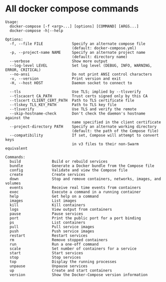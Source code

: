 # All docker compose commands


	Usage:
	  docker-compose [-f <arg>...] [options] [COMMAND] [ARGS...]
	  docker-compose -h|--help

	Options:
	  -f, --file FILE             Specify an alternate compose file
								  (default: docker-compose.yml)
	  -p, --project-name NAME     Specify an alternate project name
								  (default: directory name)
	  --verbose                   Show more output
	  --log-level LEVEL           Set log level (DEBUG, INFO, WARNING, ERROR, CRITICAL)
	  --no-ansi                   Do not print ANSI control characters
	  -v, --version               Print version and exit
	  -H, --host HOST             Daemon socket to connect to

	  --tls                       Use TLS; implied by --tlsverify
	  --tlscacert CA_PATH         Trust certs signed only by this CA
	  --tlscert CLIENT_CERT_PATH  Path to TLS certificate file
	  --tlskey TLS_KEY_PATH       Path to TLS key file
	  --tlsverify                 Use TLS and verify the remote
	  --skip-hostname-check       Don't check the daemon's hostname against the
								  name specified in the client certificate
	  --project-directory PATH    Specify an alternate working directory
								  (default: the path of the Compose file)
	  --compatibility             If set, Compose will attempt to convert keys
								  in v3 files to their non-Swarm equivalent

	Commands:
	  build              Build or rebuild services
	  bundle             Generate a Docker bundle from the Compose file
	  config             Validate and view the Compose file
	  create             Create services
	  down               Stop and remove containers, networks, images, and volumes
	  events             Receive real time events from containers
	  exec               Execute a command in a running container
	  help               Get help on a command
	  images             List images
	  kill               Kill containers
	  logs               View output from containers
	  pause              Pause services
	  port               Print the public port for a port binding
	  ps                 List containers
	  pull               Pull service images
	  push               Push service images
	  restart            Restart services
	  rm                 Remove stopped containers
	  run                Run a one-off command
	  scale              Set number of containers for a service
	  start              Start services
	  stop               Stop services
	  top                Display the running processes
	  unpause            Unpause services
	  up                 Create and start containers
	  version            Show the Docker-Compose version information
